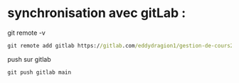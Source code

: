 # synchronisation avec gitLab :


git remote -v


```cmd
git remote add gitlab https://gitlab.com/eddydragion1/gestion-de-cours2
```
push sur gitlab 

```cmd
git push gitlab main
```